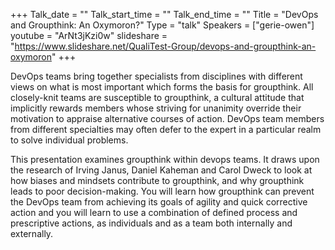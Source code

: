 +++
Talk_date = ""
Talk_start_time = ""
Talk_end_time = ""
Title = "DevOps and Groupthink: An Oxymoron?"
Type = "talk"
Speakers = ["gerie-owen"]
youtube = "ArNt3jKzi0w"
slideshare = "https://www.slideshare.net/QualiTest-Group/devops-and-groupthink-an-oxymoron"
+++

DevOps teams bring together specialists from disciplines with different views on what is most important which forms the basis for groupthink. All closely-knit teams are susceptible to groupthink, a cultural attitude that implicitly rewards members whose striving for unanimity override their motivation to appraise alternative courses of action. DevOps team members from different specialties may often defer to the expert in a particular realm to solve individual problems.

This presentation examines groupthink within devops teams. It draws upon the research of Irving Janus, Daniel Kaheman and Carol Dweck to look at how biases and mindsets contribute to groupthink, and why groupthink leads to poor decision-making. You will learn how groupthink can prevent the DevOps team from achieving its goals of agility and quick corrective action and you will learn to use a combination of defined process and prescriptive actions, as individuals and as a team both internally and externally.

